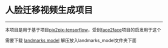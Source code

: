 # 人脸迁移视频生成项目
---
本项目是用于基于项目[pix2pix-tensorflow](https://github.com/affinelayer/pix2pix-tensorflow)，受到[face2face](https://github.com/datitran/face2face-demo)项目的启发用于这个

需要下载  [landmarks model](http://dlib.net/files/shape_predictor_68_face_landmarks.dat.bz2
) 解压放入landmarks_model文件夹下面